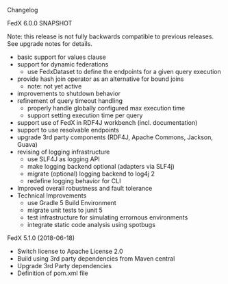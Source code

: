 Changelog

FedX 6.0.0 SNAPSHOT

Note: this release is not fully backwards compatible to previous releases. 
See upgrade notes for details.

 * basic support for values clause
 * support for dynamic federations
   - use FedxDataset to define the endpoints for a given query execution
 * provide hash join operator as an alternative for bound joins
   - note: not yet active
 * improvements to shutdown behavior
 * refinement of query timeout handling
   - properly handle globally configured max execution time
   - support setting execution time per query
 * support use of FedX in RDF4J workbench (incl. documentation)
 * support to use resolvable endpoints
 * upgrade 3rd party components
   (RDF4J, Apache Commons, Jackson, Guava)
 * revising of logging infrastructure
   - use SLF4J as logging API
   - make logging backend optional (adapters via SLF4j)
   - migrate (optional) logging backend to log4j 2
   - redefine logging behavior for CLI
 * Improved overall robustness and fault tolerance
 * Technical Improvements
   - use Gradle 5 Build Environment
   - migrate unit tests to junit 5
   - test infrastructure for simulating errornous environments
   - integrate static code analysis using spotbugs


FedX 5.1.0 (2018-06-18)
 * Switch license to Apache License 2.0
 * Build using 3rd party dependencies from Maven central
 * Upgrade 3rd Party dependencies
 * Definition of pom.xml file